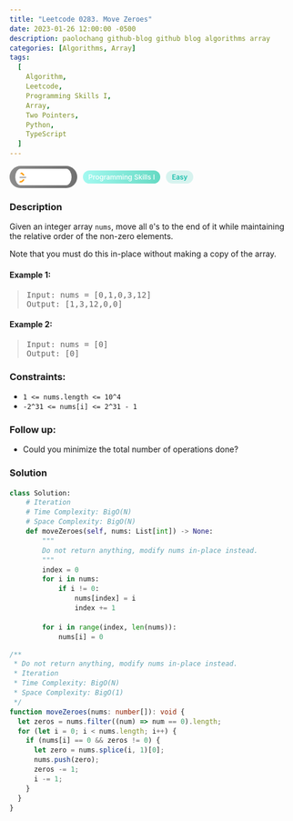 ```yaml
---
title: "Leetcode 0283. Move Zeroes"
date: 2023-01-26 12:00:00 -0500
description: paolochang github-blog github blog algorithms array
categories: [Algorithms, Array]
tags:
  [
    Algorithm,
    Leetcode,
    Programming Skills I,
    Array,
    Two Pointers,
    Python,
    TypeScript
  ]
---
```


<style type='text/css'>
blockquote {
  margin-left: 14px;
}
img {
  left: 0 !important;
  transform: none !important;
  -webkit-transform: none !important;
}
[class*="summary"] {
  display: none;
}
[class*="header"] {
  display: flex;
  flex-direction: row;
  align-items: center;
  gap: 10px;
}
[class*="leet_logo"] {
  height: 29px;
  padding: 5px 10px;
  border-radius: 21px;
  background-color: #f7f7f7;
  background: linear-gradient(90deg, rgba(80,80,80,0.65) 0%, rgba(36,36,36,0.65) 100%);
}
[class*="leet_badge"] {
  color: #FFFFFF;
  font-size: 12px;
  font-weight: 500;
  padding: 4px 10px;
  border-radius: 21px;
  background: linear-gradient(90deg, rgba(115,247,234,0.65) 0%, rgba(20,198,163,0.65) 100%);
}
[class*="easy"] {
  color: #00B8A3;
  font-size: 12px;
  font-weight: 500;
  padding: 4px 10px;
  border-radius: 21px;
  background-color: rgba(0, 184, 163, 0.15);
}
[class*="medium"] {
  color: #FFC01E;
  font-size: 12px;
  font-weight: 500;
  padding: 4px 10px;
  border-radius: 21px;
  background-color: #FFC01E26;
}
@media only screen and (max-width: 768px) {
  blockquote {
    margin-left: 10px;
  }
  [class*="highlighter-rouge"] {
    margin: 0 5px;
  }
}
</style>

<div class=summary>
  Given an integer array `nums`, move all `0`'s to the end of it while maintaining the relative order of the non-zero elements.
  
  Note that you must do this in-place without making a copy of the array.
</div>

<div id=header class=header>
  <img class=leet_logo src="/assets/img/leetcode_logo.png" alt="Leetcode" />
  <span class=leet_badge>Programming Skills I</span>
  <span class=easy>Easy</span>
</div>

### Description

Given an integer array `nums`, move all `0`'s to the end of it while maintaining the relative order of the non-zero elements.

Note that you must do this in-place without making a copy of the array.

#### Example 1:

> <pre>
> Input: nums = [0,1,0,3,12]
> Output: [1,3,12,0,0]
> </pre>

#### Example 2:

> <pre>
> Input: nums = [0]
> Output: [0]
> </pre>

### Constraints:

- `1 <= nums.length <= 10^4`
- `-2^31 <= nums[i] <= 2^31 - 1`

### Follow up:

- Could you minimize the total number of operations done?

### Solution

```py
class Solution:
    # Iteration
    # Time Complexity: BigO(N)
    # Space Complexity: BigO(N)
    def moveZeroes(self, nums: List[int]) -> None:
        """
        Do not return anything, modify nums in-place instead.
        """
        index = 0
        for i in nums:
            if i != 0:
                nums[index] = i
                index += 1

        for i in range(index, len(nums)):
            nums[i] = 0
```

```ts
/**
 * Do not return anything, modify nums in-place instead.
 * Iteration
 * Time Complexity: BigO(N)
 * Space Complexity: BigO(1)
 */
function moveZeroes(nums: number[]): void {
  let zeros = nums.filter((num) => num == 0).length;
  for (let i = 0; i < nums.length; i++) {
    if (nums[i] == 0 && zeros != 0) {
      let zero = nums.splice(i, 1)[0];
      nums.push(zero);
      zeros -= 1;
      i -= 1;
    }
  }
}
```

<script>
  const anchor = document.getElementById("header").querySelector("a");
  anchor.classList.remove("popup");
  anchor.style.cursor = "pointer";
  anchor.setAttribute("target", "_black");
  anchor.setAttribute("href", "https://leetcode.com/problems/move-zeroes/");
</script>
